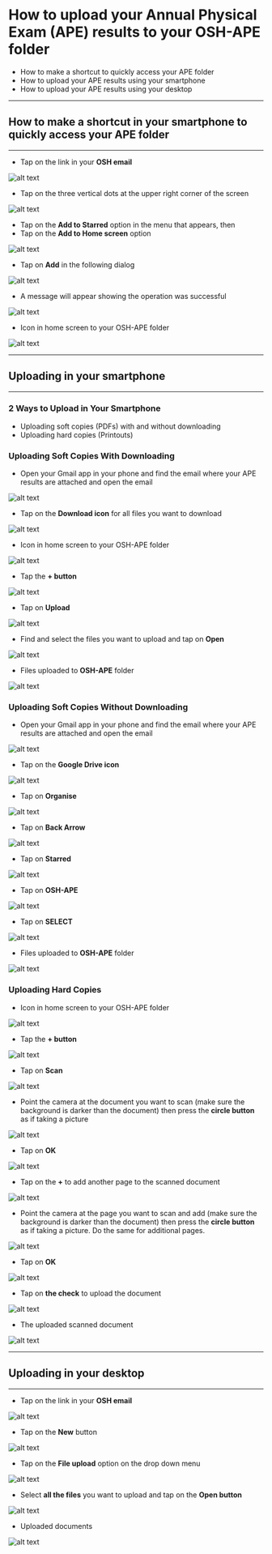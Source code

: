 # How to upload your Annual Physical Exam (APE) results to your OSH-APE folder

* How to make a shortcut to quickly access your APE folder
* How to upload your APE results using your smartphone
* How to upload your APE results using your desktop

***
## How to make a shortcut in your smartphone to quickly access your APE folder
***

* Tap on the link in your **OSH email**

![alt text](images/osh_email.png)

* Tap on the three vertical dots at the upper right corner of the screen

![alt text](images/002.png)

* Tap on the **Add to Starred** option in the menu that appears, then
* Tap on the **Add to Home screen** option

![alt text](images/003.png)

* Tap on **Add** in the following dialog

![alt text](images/004.png)

* A message will appear showing the operation was successful

![alt text](images/005.png)

* Icon in home screen to your OSH-APE folder

![alt text](images/006.png)

***
## Uploading in your smartphone
***

### 2 Ways to Upload in Your Smartphone

* Uploading soft copies (PDFs) with and without downloading
* Uploading hard copies (Printouts)

### Uploading Soft Copies With Downloading

* Open your Gmail app in your phone and find the email where your APE results are attached and open the email

![alt text](images/007.png)

* Tap on the **Download icon** for all files you want to download

![alt text](images/008.png)

* Icon in home screen to your OSH-APE folder

![alt text](images/009.png)


* Tap the **+ button**

![alt text](images/010.png)

* Tap on **Upload**

![alt text](images/011.png)

* Find and select the files you want to upload and tap on **Open**

![alt text](images/012.png)

* Files uploaded to **OSH-APE** folder

![alt text](images/013.png)

### Uploading Soft Copies Without Downloading

* Open your Gmail app in your phone and find the email where your APE results are attached and open the email

![alt text](images/014.png)

* Tap on the **Google Drive icon**

![alt text](images/015.png)

* Tap on **Organise**

![alt text](images/016.png)

* Tap on **Back Arrow**

![alt text](images/017.png)

* Tap on **Starred**

![alt text](images/018.png)

* Tap on **OSH-APE**

![alt text](images/019.png)

* Tap on **SELECT**

![alt text](images/020.png)

* Files uploaded to **OSH-APE** folder

![alt text](images/021.png)

### Uploading Hard Copies

* Icon in home screen to your OSH-APE folder

![alt text](images/022.png)

* Tap the **+ button**

![alt text](images/023.png)

* Tap on **Scan**

![alt text](images/024.png)

* Point the camera at the document you want to scan (make sure the background is darker than the document) then press the **circle button** as if taking a picture

![alt text](images/025.png)

* Tap on **OK**

![alt text](images/026.png)

* Tap on the **+** to add another page to the scanned document

![alt text](images/027.png)

* Point the camera at the page you want to scan and add (make sure the background is darker than the document) then press the **circle button** as if taking a picture. Do the same for additional pages.

![alt text](images/028.png)

* Tap on **OK**

![alt text](images/029.png)

* Tap on **the check** to upload the document

![alt text](images/030.png)

* The uploaded scanned document

![alt text](images/031.png)

***
## Uploading in your desktop
***

* Tap on the link in your **OSH email**

![alt text](images/032.png)

* Tap on the **New** button

![alt text](images/033.png)

* Tap on the **File upload** option on the drop down menu

![alt text](images/034.png)

* Select **all the files** you want to upload and tap on the **Open button**

![alt text](images/035.png)

* Uploaded documents

![alt text](images/036.png)
